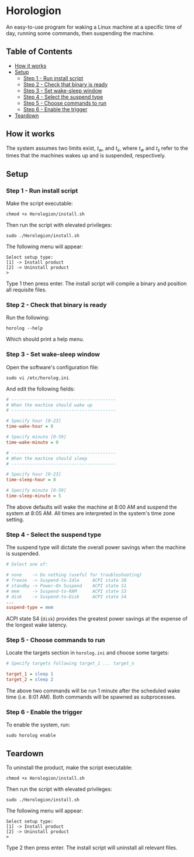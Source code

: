# Horologion
An easy-to-use program for waking a Linux machine at a specific time of day, running some commands, then
suspending the machine.
## Table of Contents
- [How it works](#how-it-works)
- [Setup](#setup)
  - [Step 1 - Run install script](#step-1---run-install-script)
  - [Step 2 - Check that binary is ready](#step-2---check-that-binary-is-ready)
  - [Step 3 - Set wake-sleep window](#step-3---set-wake-sleep-window)
  - [Step 4 - Select the suspend type](#step-4---select-the-suspend-type)
  - [Step 5 - Choose commands to run](#step-5---choose-commands-to-run)
  - [Step 6 - Enable the trigger](#step-6---enable-the-trigger)
- [Teardown](#teardown)
## How it works
The system assumes two limits exist, $t_w$, and $t_s$, where $t_w$ and $t_s$ refer to the times that the
machines wakes up and is suspended, respectively.



## Setup
### Step 1 - Run install script
Make the script executable:
```
chmod +x Horologion/install.sh
```
Then run the script with elevated privileges:
```
sudo ./Horologion/install.sh
```
The following menu will appear:
```
Select setup type:
[1] -> Install product
[2] -> Uninstall product
>
```
Type 1 then press enter. The install script will compile a binary and position all requisite files.
### Step 2 - Check that binary is ready
Run the following:
```
horolog --help
```
Which should print a help menu.
### Step 3 - Set wake-sleep window
Open the software's configuration file:
```
sudo vi /etc/horolog.ini
```
And edit the following fields:
```ini
# ----------------------------------------
# When the machine should wake up
# ----------------------------------------

# Specify hour [0-23]
time-wake-hour = 8

# Specify minute [0-59]
time-wake-minute = 0

# ----------------------------------------
# When the machine should sleep
# ----------------------------------------

# Specify hour [0-23]
time-sleep-hour = 8

# Specify minute [0-59]
time-sleep-minute = 5
```
The above defaults will wake the machine at 8:00 AM and suspend the system at 8:05 AM. All times are
interpreted in the system's time zone setting.
### Step 4 - Select the suspend type
The suspend type will dictate the overall power savings when the machine is suspended.
```ini
# Select one of:

# none    -> Do nothing (useful for troubleshooting)
# freeze  -> Suspend-to-Idle     ACPI state S0
# standby -> Power-On Suspend    ACPI state S1
# mem     -> Suspend-to-RAM      ACPI state S3
# disk    -> Suspend-to-Disk     ACPI state S4
...
suspend-type = mem
```
ACPI state S4 (`disk`) provides the greatest power savings at the expense of the longest wake latency.
### Step 5 - Choose commands to run
Locate the targets section in `horolog.ini` and choose some targets:
```ini
# Specify targets following target_1 ... target_n

target_1 = sleep 1
target_2 = sleep 2
```
The above two commands will be run 1 minute after the scheduled wake time (i.e. 8:01 AM). Both commands will
be spawned as subprocesses.
### Step 6 - Enable the trigger
To enable the system, run:
```
sudo horolog enable
```
## Teardown
To uninstall the product, make the script executable:
```
chmod +x Horologion/install.sh
```
Then run the script with elevated privileges:
```
sudo ./Horologion/install.sh
```
The following menu will appear:
```
Select setup type:
[1] -> Install product
[2] -> Uninstall product
>
```
Type 2 then press enter. The install script will uninstall all relevant files.
